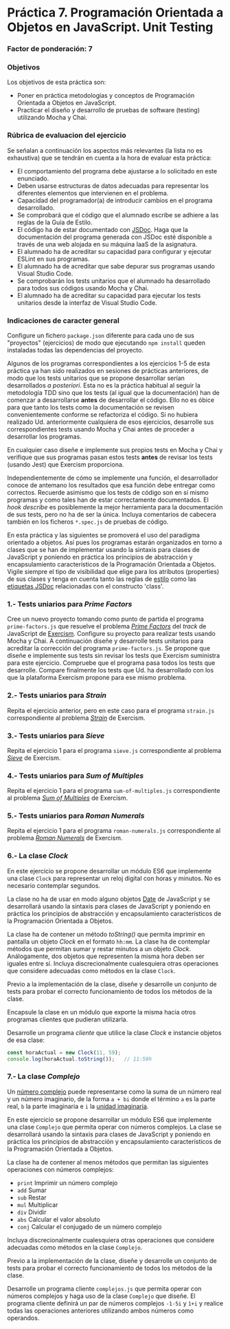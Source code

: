 # Práctica 7. Programación Orientada a Objetos en JavaScript. Unit Testing
### Factor de ponderación: 7

### Objetivos
Los objetivos de esta práctica son:
 
* Poner en práctica metodologías y conceptos de Programación Orientada a Objetos en JavaScript.
* Practicar el diseño y desarrollo de pruebas de software (testing) utilizando Mocha y Chai.

### Rúbrica de evaluacion del ejercicio
Se señalan a continuación los aspectos más relevantes (la lista no es exhaustiva)
que se tendrán en cuenta a la hora de evaluar esta práctica:

* El comportamiento del programa debe ajustarse a lo solicitado en este enunciado.
* Deben usarse estructuras de datos adecuadas para representar los diferentes elementos que intervienen en el problema.
* Capacidad del programador(a) de introducir cambios en el programa desarrollado.
* Se comprobará que el código que el alumnado escribe se adhiere a las reglas de la Guía de Estilo.
* El código ha de estar documentado con [JSDoc](https://jsdoc.app/). 
  Haga que la documentación del programa generada con JSDoc esté disponible a través de una web alojada en su máquina IaaS de la asignatura.
* El alumnado ha de acreditar su capacidad para configurar y ejecutar ESLint en sus programas.
* El alumnado ha de acreditar que sabe depurar sus programas usando Visual Studio Code.
* Se comprobarán los tests unitarios que el alumnado ha desarrollado para todos sus códigos usando Mocha y Chai.
* El alumnado ha de acreditar su capacidad para ejecutar los tests unitarios desde la interfaz de Visual
  Studio Code.

### Indicaciones de caracter general
Configure un fichero `package.json` diferente para cada uno de sus "proyectos" (ejercicios)
de modo que ejecutando `npm install` queden instaladas todas las dependencias del proyecto.

Algunos de los programas correspondientes a los ejercicios 1-5 de esta práctica ya han sido realizados en
sesiones de prácticas anteriores, de modo que los tests unitarios que se propone desarrollar serían 
desarrollados *a posteriori*. 
Esta no es la práctica habitual al seguir la metodología TDD sino que los tests (al igual que la
documentación) han de comenzar a desarrollarse **antes** de desarrollar el código.
Ello no es óbice para que tanto los tests como la documentación se revisen convenientemente conforme se
refactoriza el código.
Si no hubiera realizado Ud. anteriormente cualquiera de esos ejercicios, desarrolle sus correspondientes
tests usando Mocha y Chai antes de proceder a desarrollar los programas.

En cualquier caso diseñe e implemente sus propios tests en Mocha y Chai y verifique que sus programas pasan
estos tests **antes** de revisar los tests (usando Jest) que Exercism proporciona.

Independientemente de cómo se implemente una función, el desarrollador conoce de antemano los resultados que
esa función debe entregar como correctos.
Recuerde asimismo que los tests de código son en sí mismo programas y como tales han de estar correctamente
documentados.
El *hook* *describe* es posiblemente la mejor herramienta para la documentación de sus tests, pero no ha de
ser la única.
Incluya comentarios de cabecera también en los ficheros `*.spec.js` de pruebas de código.

En esta práctica y las siguientes se promoverá el uso del paradigma orientado a objetos.
Así pues los programas estarán organizados en torno a clases que se han de implementar usando la sintaxis para
clases de JavaScript y poniendo en práctica los principios de abstracción y encapsulamiento característicos 
de la Programación Orientada a Objetos.
Vigile siempre el tipo de visibilidad que elige para los atributos (properties) de sus clases
y tenga en cuenta tanto las reglas de 
[estilo](https://google.github.io/styleguide/jsguide.html#features-classes)
como las 
[etiquetas JSDoc](https://stackoverflow.com/questions/41715994/how-to-document-ecma6-classes-with-jsdoc)
relacionadas con el constructo 'class'.

### 1.- Tests uniarios para *Prime Factors*
Cree un nuevo proyecto tomando como punto de partida el programa `prime-factors.js` que resuelve el problema
[*Prime Factors*](https://exercism.io/my/solutions/fce10654772240b3b22955cd5aeb855a)
del *track* de JavaScript de 
[Exercism](https://exercism.io/my/tracks/javascript).
Configure su proyecto para realizar tests usando Mocha y Chai.
A continuación diseñe y desarrolle tests unitarios para acreditar la corrección del programa
`prime-factors.js`.
Se propone que diseñe e implemente sus tests sin revisar los tests que Exercism suministra para este ejercicio.
Compruebe que el programa pasa todos los tests que desarrolle.
Compare finalmente los tests que Ud. ha desarrollado con los que la plataforma Exercism propone para ese mismo
problema.

### 2.- Tests uniarios para *Strain*
Repita el ejercicio anterior, pero en este caso para el programa `strain.js` correspondiente al problema
[*Strain*](https://exercism.io/my/solutions/03d029e7331642fd8a15501eb1ae64bf)
de Exercism.

### 3.- Tests uniarios para *Sieve*
Repita el ejercicio 1 para el programa `sieve.js` correspondiente al problema
[*Sieve*](https://exercism.io/my/solutions/6b48d3e059014849952c2886ac3ba9bd)
de Exercism.

### 4.- Tests uniarios para *Sum of Multiples*
Repita el ejercicio 1 para el programa `sum-of-multiples.js` correspondiente al problema
[*Sum of Multiples*](https://exercism.io/my/solutions/f51f679400aa4d93a1b278c4bd73d5b8)
de Exercism.

### 5.- Tests uniarios para *Roman Numerals*
Repita el ejercicio 1 para el programa `roman-numerals.js` correspondiente al problema
[*Roman Numerals*](https://exercism.io/my/solutions/5bd5622efab448d9b12233e779696a41)
de Exercism.

### 6.- La clase *Clock*
En este ejercicio se propone desarrollar un módulo ES6 que implemente una clase `Clock` 
para representar un reloj digital con horas y minutos. No es necesario contemplar segundos.

La clase no ha de usar en modo alguno objetos 
[Date](https://developer.mozilla.org/en-US/docs/Web/JavaScript/Reference/Global_Objects/Date)
de JavaScript y se desarrollará usando la sintaxis para clases de JavaScript y poniendo en práctica los principios de
abstracción y encapsulamiento característicos de la Programación Orientada a Objetos.

La clase ha de contener un método *toString()* que permita imprimir en pantalla un objeto *Clock* en el
formato `hh:mm`.
La clase ha de contemplar métodos que permitan sumar y restar minutos a un objeto *Clock*.
Análogamente, dos objetos que representen la misma hora deben ser iguales entre sí.
Incluya discrecionalmente cualesquiera otras operaciones que considere adecuadas como métodos en la clase `Clock`.

Previo a la implementación de la clase, diseñe y desarrolle un conjunto de tests para probar el correcto
funcionamiento de todos los métodos de la clase.

Encapsule la clase en un módulo que exporte la misma hacia otros programas clientes que pudieran utilizarla.

Desarrolle un programa *cliente* que utilice la clase *Clock* e instancie objetos de esa clase:
```javascript
const horaActual = new Clock(11, 59);
console.log(horaActual.toString());   // 11:59h
```

### 7.- La clase *Complejo*
Un
[número complejo](https://es.wikipedia.org/wiki/N%C3%BAmero_complejo)
puede representarse como la suma de un número real y un número imaginario, de la forma `a + bi` donde el
término `a` es la parte real, `b` la parte imaginaria e `i` la
[unidad imaginaria](https://es.wikipedia.org/wiki/Unidad_imaginaria).

En este ejercicio se propone desarrollar un módulo ES6 que implemente una clase `Complejo` que permita operar con números complejos.
La clase se desarrollará usando la sintaxis para clases de JavaScript y poniendo en práctica los principios de
abstracción y encapsulamiento característicos de la Programación Orientada a Objetos.

La clase ha de contener al menos métodos que permitan las siguientes operaciones con números complejos:

* `print` Imprimir un número complejo 
* `add` Sumar 
* `sub` Restar
* `mul` Multiplicar
* `div` Dividir
* `abs` Calcular el valor absoluto
* `conj` Calcular el conjugado de un número complejo

Incluya discrecionalmente cualesquiera otras operaciones que considere adecuadas como métodos en la clase `Complejo`.

Previo a la implementación de la clase, diseñe y desarrolle un conjunto de tests para probar el correcto
funcionamiento de todos los métodos de la clase.

Desarrolle un programa cliente `complejos.js` que permita operar con números complejos y haga uso de la clase `Complejo` que diseñe.
El programa cliente definirá un par de números complejos `-1-5i` y `1+i` y realice todas las operaciones
anteriores utilizando ambos números como operandos.
